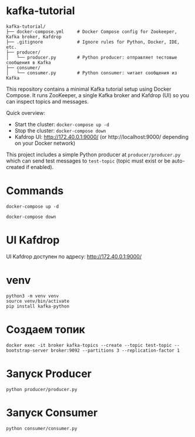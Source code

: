 # kafka-tutorial
```
kafka-tutorial/
├── docker-compose.yml     # Docker Compose config for Zookeeper, Kafka broker, Kafdrop
├── .gitignore             # Ignore rules for Python, Docker, IDE, etc.
├── producer/
│   └── producer.py        # Python producer: отправляет тестовые сообщения в Kafka
├── consumer/
│   └── consumer.py        # Python consumer: читает сообщения из Kafka
```

This repository contains a minimal Kafka tutorial setup using Docker Compose. It runs ZooKeeper, a single Kafka broker and Kafdrop (UI) so you can inspect topics and messages.

Quick overview:
- Start the cluster: `docker-compose up -d`
- Stop the cluster: `docker-compose down`
- Kafdrop UI: http://172.40.0.1:9000/ (or http://localhost:9000/ depending on your Docker network)

This project includes a simple Python producer at `producer/producer.py` which can send test messages to `test-topic` (topic must exist or be auto-created if enabled).

# Commands
```
docker-compose up -d
```

```
docker-compose down
```

# UI Kafdrop
UI Kafdrop доступен по адресу: http://172.40.0.1:9000/

# venv
```
python3 -m venv venv
source venv/bin/activate
pip install kafka-python
```

# Создаем топик
```
docker exec -it broker kafka-topics --create --topic test-topic --bootstrap-server broker:9092 --partitions 3 --replication-factor 1
```

# Запуск Producer

```
python producer/producer.py
```

# Запуск Consumer

```
python consumer/consumer.py
```

